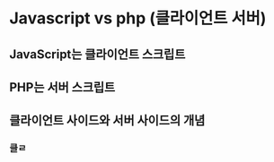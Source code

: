 # Javascript vs php (클라이언트 서버)

## JavaScript는  클라이언트 스크립트

## PHP는 서버 스크립트


## 클라이언트 사이드와 서버 사이드의 개념

### 클ㄹ
